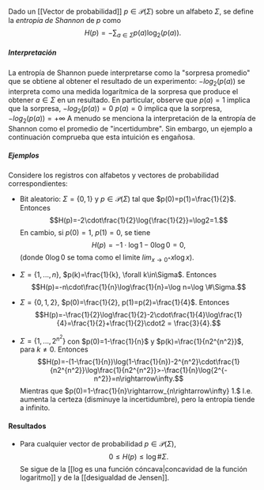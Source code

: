 Dado un [[Vector de probabilidad]] $p\in\mathcal{P}(\Sigma)$ sobre un alfabeto $\Sigma$, se define la _entropía de Shannon_ de $p$ como 
$$H(p)=-\sum_{a\in\Sigma} p(a)\log_2(p(a)).$$
##### Interpretación
La entropía de Shannon puede interpretarse como la "sorpresa promedio" que se obtiene al obtener el resultado de un experimento:
	$-log_2 (p(a))$ se interpreta como una medida logarítmica de la sorpresa que produce el obtener $a \in \Sigma$ en un resultado.
	En particular, observe que 
		$p(a)=1$ implica que la sorpresa,  $-log_2 (p(a))=0$
		$p(a)=0$ implica que la sorpresa,  $-log_2 (p(a))=+\infty$
A menudo se menciona la interpretación de la entropía de Shannon como el promedio de "incertidumbre". Sin embargo, un ejemplo a continuación comprueba que esta intuición es engañosa.
##### Ejemplos
Considere los registros con alfabetos y vectores de probabilidad correspondientes:

* Bit aleatorio: $\Sigma=\{0,1\}$ y $p\in\mathcal{P}(\Sigma)$ tal que $p(0)=p(1)=\frac{1}{2}$. Entonces $$H(p)=-2\cdot\frac{1}{2}\log{\frac{1}{2}}=\log2=1.$$ En cambio, si $p(0)=1$, $p(1)=0$, se tiene $$H(p)=-1\cdot\log1-0\log0=0,$$ (donde $0\log 0$  se toma como el limite $lim_{x\rightarrow 0^+}x\log x$).

* $\Sigma=\{1,...,n\}$, $p(k)=\frac{1}{k}, \forall k\in\Sigma$. Entonces $$H(p)=-n\cdot\frac{1}{n}\log\frac{1}{n}=\log n=\log \#\Sigma.$$
* $\Sigma=\{0,1,2\}$, $p(0)=\frac{1}{2}, p(1)=p(2)=\frac{1}{4}$. Entonces $$H(p)=-\frac{1}{2}\log\frac{1}{2}-2\cdot\frac{1}{4}\log\frac{1}{4}=\frac{1}{2}+\frac{1}{2}\cdot2 = \frac{3}{4}.$$
* $\Sigma=\{1,...,2^{n^2}\}$ con $p(0)=1-\frac{1}{n}$ y $p(k)=\frac{1}{n2^{n^2}}$, para $k\neq 0$. Entonces $$H(p)=-(1-\frac{1}{n})\log(1-\frac{1}{n})-2^{n^2}\cdot\frac{1}{n2^{n^2}}\log\frac{1}{n2^{n^2}}>-\frac{1}{n}\log{2^{-n^2}}=n\rightarrow\infty.$$ Mientras que $p(0)=1-\frac{1}{n}\rightarrow_{n\rightarrow\infty} 1.$ I.e. aumenta la certeza (disminuye la incertidumbre), pero la entropía tiende a infinito.

#### Resultados
* Para cualquier vector de probabilidad $p\in\mathcal{P}(\Sigma)$, $$0\leq H(p)\leq\log\#\Sigma.$$ Se sigue de la [[log es una función cóncava|concavidad de la función logaritmo]] y de la [[desigualdad de Jensen]].